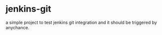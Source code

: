 # jenkins-git

a simple project to test jenkins git integration and it should be triggered by anychance.
